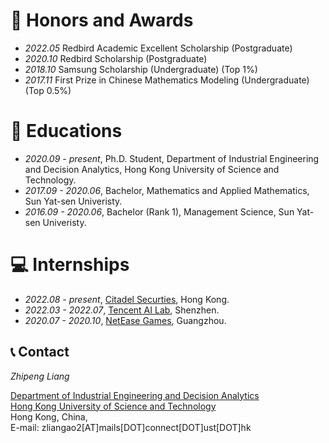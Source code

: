 # 🥇 Honors and Awards
- *2022.05* Redbird Academic Excellent Scholarship (Postgraduate)
- *2020.10* Redbird Scholarship (Postgraduate) 
- *2018.10* Samsung Scholarship (Undergraduate) (Top 1%)
- *2017.11* First Prize in Chinese Mathematics Modeling (Undergraduate) (Top 0.5%)


# 📖 Educations
- *2020.09 - present*, Ph.D. Student, Department of Industrial Engineering and Decision Analytics, Hong Kong University of Science and Technology.
- *2017.09 - 2020.06*, Bachelor, Mathematics and Applied Mathematics, Sun Yat-sen Univeristy.
- *2016.09 - 2020.06*, Bachelor (Rank 1), Management Science, Sun Yat-sen Univeristy.


# 💻 Internships
- *2022.08 - present*, [Citadel Securties](https://www.citadelsecurities.com/), Hong Kong.
- *2022.03 - 2022.07*, [Tencent AI Lab](https://ai.tencent.com/ailab/zh/index/), Shenzhen.
- *2020.07 - 2020.10*, [NetEase Games](http://www.neteasegames.com/), Guangzhou.


## 📞 Contact

*Zhipeng Liang*

[Department of Industrial Engineering and Decision Analytics](https://ieda.ust.hk/eng/index.php/) \
[Hong Kong University of Science and Technology](https://hkust.edu.hk/) \
Hong Kong, China, \
E-mail: zliangao2[AT]mails[DOT]connect[DOT]ust[DOT]hk